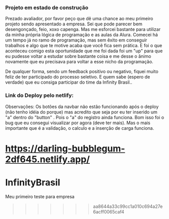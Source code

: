 ### Projeto em estado de construção
Prezado avaliador, por favor peço que dê uma chance ao meu primeiro projeto sendo apresentado a empresa.
Sei que pode parecer bem desengonçado, feio, xoxo capenga. Mas me esforcei bastante para utilizar da minha própria lógica de programação e as aulas
da Alura. Comecei há um tempo já no ramo de programação, mas sem êxito em conseguir trabalhos e algo que te motive acaba que você fica sem prática. E foi o que aconteceu comigo
esta oportunidade que me foi dada foi um "up" para que eu pudesse voltar a estudar sobre bastante coisa e me desse o ânimo novamente que eu precisava para voltar a esse nicho da programação. 

De qualquer forma, sendo um feedback positivo ou negativo, fiquei muito feliz de ter participado do processo seletivo. E quem sabe (espero de verdade) que eu consiga participar do time da Infinity Brasil..


### Link do Deploy pelo netlify:

Observações: Os botões da navbar não estão funcionando após o deploy (não tenho idéia do porque) mas acredito que seja por eu ter inserido um "a" dentro do "button" . Pois o "a" do registro ainda funciona. Bom isso foi o bug que eu consegui visualizar por agora (deve ter mais). Mas o mais importante que é a validação, o calculo e a inserção de carga funciona. 

https://darling-bubblegum-2df645.netlify.app/
=======
# InfinityBrasil
Meu primeiro teste para empresa
>>>>>>> aa8644a33c99cc1a010c694a27e6acff0065caf4
